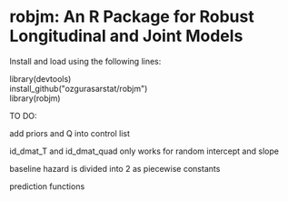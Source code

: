 # robjm: An R Package for Robust Longitudinal and Joint Models

Install and load using the following lines:

library(devtools)  
install_github("ozgurasarstat/robjm")  
library(robjm)  

TO DO: 

add priors and Q into control list

id_dmat_T and id_dmat_quad only works for random intercept and slope

baseline hazard is divided into 2 as piecewise constants

prediction functions